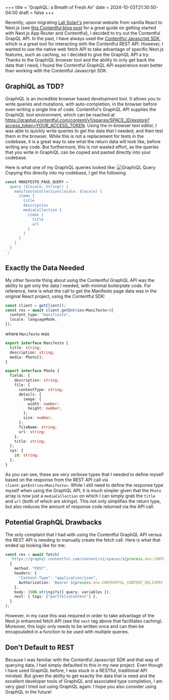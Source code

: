+++
title = 'GraphQL: a Breath of Fresh Air'
date = 2024-10-03T21:30:50-04:00
draft = false
+++

Recently, upon migrating [Lali Solari's](https://www.lalisolari.com/) personal website from vanilla React to
Next.js (see [this Contentful blog post](https://www.contentful.com/blog/integrate-contentful-next-js-app-router/)
for a great guide on getting started with Next.js App Router and Contentful), I decided to try out the Contentful GrapQL API.
In the past, I have always used the [Contentful Javascript SDK](https://github.com/contentful/contentful.js), which is a great tool for
interacting with the Contentful REST API. However, I wanted to use the native web fetch API to take advantage of specific Next.js
features, such as caching, so I decided to give the GraphQL API a try. Thanks to the GraphiQL browser tool and the ability to only get
back the data that I need, I found the Contentful GraphQL API experience even better than working with the Contentful Javascript SDK.

## GraphiQL as TDD?

GraphiQL is an incredible browser based development tool. It allows you to write queries and mutations, with auto-completion, in the
browser before even writing a single line of code. Contentful's GraphQL API supplies the GraphiQL tool environment, which can be reached
at https://graphql.contentful.com/content/v1/spaces/SPACE_ID/explore?access_token=YOUR_ACCESS_TOKEN. Using the in-browser text editor, I was able to quickly write queries to get the data that I needed, and then test them in the browser. While this is not a replacement for tests in the codebase, it is a great way to see what the return data will look like, before writing any code. But furthermore, this is not wasted effort, as the queries that you write in GraphiQL can be copied and pasted directly into your codebase.

Here is what one of my GraphiQL queries looked like:
![GraphiQL Query](/images/graphql-a-breath-of-fresh-air/graphiql_query.png)
Copying this directly into my codebase, I get the following.

```typescript
const MANIFESTO_PAGE_QUERY = `
  query ($locale: String!) {
    manifiestoCollection(locale: $locale) {
      items {
        title
        description
        mediaCollection {
          items {
            title
            url
          }
        }
      }
    }
  }
`;
```

## Exactly the Data Needed

My other favorite thing about using the Contentful GraphQL API was the ability to get only the data I needed, with minimal boilerplate code. For reference, here is what the call to get the Manifesto page data was in the original React project, using the Contentful SDK:

```typescript
const client = getClient();
const res = await client.getEntries<Manifesto>({
  content_type: "manifiesto",
  locale: languageMode,
});
```

where `Manifesto` was

```typescript
export interface Manifesto {
  title: string;
  description: string;
  media: Photo[];
}

export interface Photo {
  fields: {
    description: string;
    file: {
      contentType: string;
      details: {
        image: {
          width: number;
          height: number;
        };
        size: number;
      };
      fileName: string;
      url: string;
    };
    title: string;
  };
  sys: {
    id: string;
  };
}
```

As you can see, these are very verbose types that I needed to define myself based on the response
from the REST API call via `client.getEntries<Manifesto>`. While I still need to define the response type
myself when using the GraphQL API, it is much simpler given that the `Photo` array is now just a `mediaCollection`
on which I can simply grab the `title` and `url` (both of which are strings). This not only simplifies the return type,
but also reduces the amount of response code returned via the API call.

## Potential GraphQL Drawbacks

The only complaint that I had with using the Contentful GraphQL API versus the REST API is needing to manually
create the fetch call. Here is what that ended up looking like for me:

```typescript
const res = await fetch(
  `https://graphql.contentful.com/content/v1/spaces/${process.env.CONTENTFUL_SPACE_ID}/environments/${process.env.CONTENTFUL_ENVIRONMENT_ID}`,
  {
    method: "POST",
    headers: {
      "Content-Type": "application/json",
      Authorization: `Bearer ${process.env.CONTENTFUL_CONTENT_DELIVERY_API_ACCESS_TOKEN}`,
    },
    body: JSON.stringify({ query, variables }),
    next: { tags: ["portfolioContent"] },
  }
);
```

However, in my case this was required in order to take advantage of the Next.js enhanced fetch API (see the `next` tag above that facilitates caching). Moreover, this logic only needs to be written once and can then be encapsulated in a function to be used with multiple queries.

## Don't Default to REST

Because I was familiar with the Contentful Javascript SDK and that way of querying data, I had simply defaulted to this in my new project.
Even though I have used GraphQL before, I was stuck in a RESTful, traditional API mindset. But given the ability to get exactly the data that 
is need and the excellent developer tools of GraphiQL and associated type completion, I am very glad I tried out using GraphQL again.
I hope you also consider using GraphQL in the future!